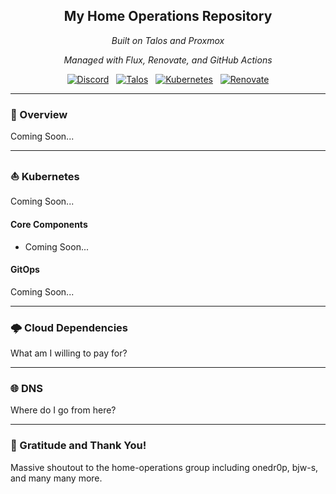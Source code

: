 <div align="center">

## My Home Operations Repository

_Built on Talos and Proxmox_

_Managed with Flux, Renovate, and GitHub Actions_

[![Discord](https://img.shields.io/discord/673534664354430999?style=for-the-badge&label&logo=discord&logoColor=white&color=blue)](https://discord.gg/home-operations)&nbsp;&nbsp;
[![Talos](https://img.shields.io/endpoint?url=https%3A%2F%2Fkromgo.ewatkins.dev%2Fquery%3Fformat%3Dendpoint%26metric%3Dtalos_version&style=for-the-badge&logo=talos&logoColor=white&color=blue&label=%20)](https://www.talos.dev/)&nbsp;&nbsp;
[![Kubernetes](https://img.shields.io/endpoint?url=https%3A%2F%2Fkromgo.ewatkins.dev%2Fquery%3Fformat%3Dendpoint%26metric%3Dkubernetes_version&style=for-the-badge&logo=kubernetes&logoColor=white&color=blue&label=%20)](https://kubernetes.io//)&nbsp;&nbsp;
[![Renovate](https://img.shields.io/github/actions/workflow/status/ewatkins/talos-cluster/renovate.yaml?branch=main&label=&logo=renovatebot&style=for-the-badge&color=blue)](https://github.com/ewatkins/talos-cluster/actions/workflows/renovate.yaml)

</div>

---

### 📖 Overview

Coming Soon...

---

### ⛵ Kubernetes

Coming Soon...

#### Core Components

- Coming Soon...

#### GitOps

Coming Soon...

---

### 🌩️ Cloud Dependencies

What am I willing to pay for?

---

### 🌐 DNS

Where do I go from here?

---

### 🤝 Gratitude and Thank You!

Massive shoutout to the home-operations group including onedr0p, bjw-s, and many many more.
